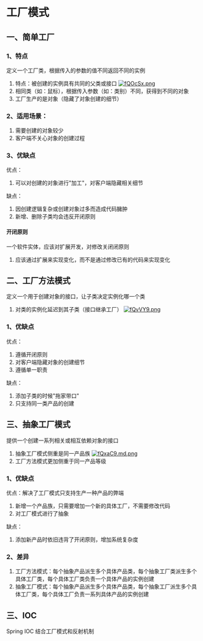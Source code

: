 # 工厂模式

## 一、简单工厂
### 1、特点
定义一个工厂类，根据传入的参数的值不同返回不同的实例
1. 特点：被创建的实例具有共同的父类或接口
   [![fQOcSx.png](https://z3.ax1x.com/2021/08/08/fQOcSx.png)](https://imgtu.com/i/fQOcSx)
2. 相同类（如：鼠标），根据传入参数（如：类别）不同，获得到不同的对象
3. 工厂生产的是对象（隐藏了对象创建的细节）

### 2、适用场景：
1. 需要创建的对象较少
2. 客户端不关心对象的创建过程

### 3、优缺点
优点：
1. 可以对创建的对象进行"加工"，对客户端隐藏相关细节

缺点：
1. 因创建逻辑复杂或创建对象过多而造成代码臃肿
2. 新增、删除子类均会违反开闭原则

#### 开闭原则
一个软件实体，应该对扩展开发，对修改关闭闭原则
1. 应该通过扩展来实现变化，而不是通过修改已有的代码来实现变化

## 二、工厂方法模式
定义一个用于创建对象的接口，让子类决定实例化哪一个类
1. 对类的实例化延迟到其子类（接口继承工厂）
   [![fQvVY9.png](https://z3.ax1x.com/2021/08/08/fQvVY9.png)](https://imgtu.com/i/fQvVY9)

### 1、优缺点
优点：
1. 遵循开闭原则
2. 对客户端隐藏对象的创建细节
3. 遵循单一职责

缺点：
1. 添加子类的时候"拖家带口"
2. 只支持同一类产品的创建

## 三、抽象工厂模式
提供一个创建一系列相关或相互依赖对象的接口
1. 抽象工厂模式侧重是同一产品族
   [![fQxaC9.md.png](https://z3.ax1x.com/2021/08/08/fQxaC9.md.png)](https://imgtu.com/i/fQxaC9)
2. 工厂方法模式更加侧重于同一产品等级

### 1、优缺点
优点：解决了工厂模式只支持生产一种产品的弊端
1. 新增一个产品族，只需要增加一个新的具体工厂，不需要修改代码
2. 对工厂模式进行了抽象

缺点：
1. 添加新产品时依旧违背了开闭原则，增加系统复杂度

### 2、差异
1. 工厂方法模式：每个抽象产品派生多个具体产品类，每个抽象工厂类派生多个具体工厂类，每个具体工厂类负责一个具体产品的实例创建
2. 抽象工厂模式：每个抽象产品派生多个具体产品类，每个抽象工厂派生多个具体工厂类，每个具体工厂负责一系列具体产品的实例创建

## 三、IOC
Spring IOC 结合工厂模式和反射机制


<ad/>
<comment/>